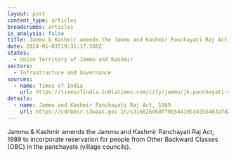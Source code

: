 ```yaml
---
layout: post
content_type: articles
breadcrumbs: articles
is_analysis: false
title: Jammu & Kashmir amends the Jammu and Kashmir Panchayati Raj Act, 1989
date: 2024-01-03T19:31:17.588Z
states:
  - Union Territory of Jammu and Kashmir
sectors:
  - Infrastructure and Governance
sources:
  - name: Times of India
    url: https://timesofindia.indiatimes.com/city/jammu/jk-panchayati-raj-act-amended-to-allow-obc-reservation/articleshow/106364361.cms
details:
  - name: Jammu and Kashmir Panchayati Raj Act, 1989
    url: https://cdnbbsr.s3waas.gov.in/s316026d60ff9b54410b3435b403afd226/uploads/2023/08/2023080283.pdf
---
```

Jammu & Kashmir amends the Jammu and Kashmir Panchayati Raj Act, 1989 to incorporate reservation for people from Other Backward Classes (OBC) in the panchayats (village councils).